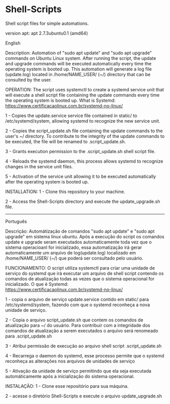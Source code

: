 # Shell-Scripts
Shell script files for simple automations.

version apt: apt 2.7.3ubuntu0.1 (amd64)


English

Description: Automation of "sudo apt update" and "sudo apt upgrade" commands on Ubuntu Linux system.
After running the script, the update and upgrade commands will be executed automatically every time the operating system is booted up. This automation will generate a log file (update.log) located in /home/NAME_USER/ (~/) directory that can be consulted by the user.

OPERATION: The script uses systemctl to create a systemd service unit that will execute a shell script file containing the update commands every time the operating system is booted up.
What is Systemd: https://www.certificacaolinux.com.br/systemd-no-linux/

1 - Copies the update.service service file contained in static/ to /etc/systemd/system, allowing systemd to recognize the new service unit.

2 - Copies the script_update.sh file containing the update commands to the user's ~/ directory. To contribute to the integrity of the update commands to be executed, the file will be renamed to .script_update.sh.

3 - Grants execution permission to the .script_update.sh shell script file.

4 - Reloads the systemd daemon, this process allows systemd to recognize changes in the service unit files.

5 - Activation of the service unit allowing it to be executed automatically after the operating system is booted up.

INSTALLATION:
1 - Clone this repository to your machine.

2 - Access the Shell-Scripts directory and execute the update_upgrade.sh file.


____________________________________________________________________________________________

Português

Descrição: Automátização de comandos "sudo apt update" e "sudo apt upgrade" em sistema linux ubuntu.
Após a execução do script os comandos update e upgrade seram executados automaticamente toda vez que o sistema operacioanl for inicializado,
essa automatização irá gerar automaticamente um arquivo de log(update.log) localizado em /home/NAME_USER/ (~/) que poderá ser consultado pelo usuário.

FUNCIONAMENTO: O script utiliza systemctl para criar uma unidade de serviço do systemd que irá executar um arquivo de shell script contendo os comandos de atualização todas as vezes que o sistema operacional for inicializado.
O que é Systemd: https://www.certificacaolinux.com.br/systemd-no-linux/

1 - copia o arquivo de serviço update.service contido em static/ para /etc/systemd/system, fazendo com que o systemd reconheça a nova unidade de serviço.

2 - Copia o arquivo script_update.sh que contem os comandos de atualização para ~/ do usuário. Para contribuir com a integridade dos comandos de atualização a serem executados o arquivo será renomeado para .script_update.sh

3 - Atribui permissão de execução ao arquivo shell script .script_update.sh

4 - Recarrega o daemon do systemd, esse processo permite que o systemd reconheça as alterações nos arquivos de unidades de serviço

5 - Ativação da unidade de serviço permitindo que ela seja executada automáticamente após a inicialização do sistema operacional.


INSTALAÇÃO: 
1 - Clone esse repositório para sua máquina.

2 - acesse o diretório Shell-Scripts e execute o arquivo update_upgrade.sh